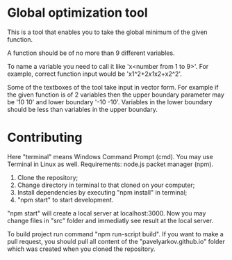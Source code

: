 # Global optimization tool
This is a tool that enables you to take the global minimum of the given function. 
	
A function should be of no more than 9 different variables. 
	
To name a variable you need to call it like 'x<number from 1 to 9>'. For example, correct function input would be 'x1^2+2*x1*x2+x2^2'.
	
Some of the textboxes of the tool take input in vector form. For example if the given function is of 2 variables then the upper boundary parameter may be '10 10' and lower boundary '-10 -10'. Variables in the lower boundary should be less than variables in the upper boundary.

# Contributing
Here "terminal" means Windows Command Prompt (cmd). You may use Terminal in Linux as well.
Requirements: node.js packet manager (npm).

1. Clone the repository;
2. Change directory in terminal to that cloned on your computer; 
3. Install dependencies by executing "npm install" in terminal;
4. "npm start" to start development. 

"npm start" will create a local server at localhost:3000. Now you may change files in "src" folder and immediatly see result at the local server.

To build project run command "npm run-script build". If you want to make a pull request, you should pull all content of the "pavelyarkov.github.io" folder which was created when you cloned the repository.
